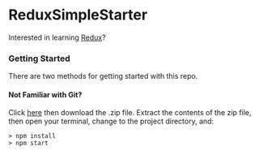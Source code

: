 # ReduxSimpleStarter

Interested in learning [Redux](https://www.udemy.com/react-redux/)?

### Getting Started

There are two methods for getting started with this repo.

#### Not Familiar with Git?
Click [here](https://github.com/StephenGrider/ReactStarter/releases) then download the .zip file.  Extract the contents of the zip file, then open your terminal, change to the project directory, and:

```
> npm install
> npm start
```
